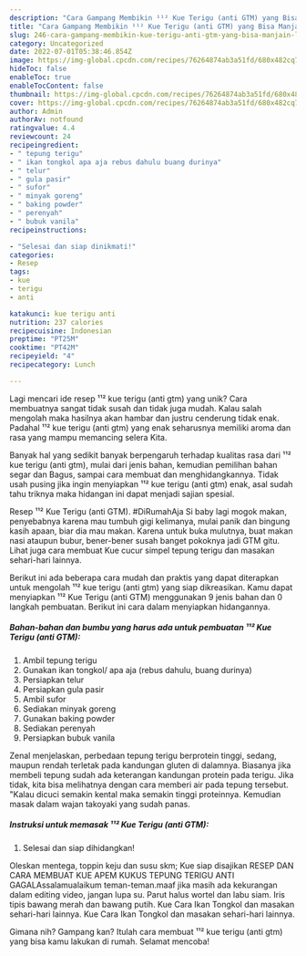 ```yaml
---
description: "Cara Gampang Membikin ¹¹² Kue Terigu (anti GTM) yang Bisa Manjain Lidah"
title: "Cara Gampang Membikin ¹¹² Kue Terigu (anti GTM) yang Bisa Manjain Lidah"
slug: 246-cara-gampang-membikin-kue-terigu-anti-gtm-yang-bisa-manjain-lidah
category: Uncategorized
date: 2022-07-01T05:38:46.854Z
image: https://img-global.cpcdn.com/recipes/76264874ab3a51fd/680x482cq70/kue-terigu-anti-gtm-foto-resep-utama.jpg
hideToc: false
enableToc: true
enableTocContent: false
thumbnail: https://img-global.cpcdn.com/recipes/76264874ab3a51fd/680x482cq70/kue-terigu-anti-gtm-foto-resep-utama.jpg
cover: https://img-global.cpcdn.com/recipes/76264874ab3a51fd/680x482cq70/kue-terigu-anti-gtm-foto-resep-utama.jpg
author: Admin
authorAv: notfound
ratingvalue: 4.4
reviewcount: 24
recipeingredient:
- " tepung terigu"
- " ikan tongkol apa aja rebus dahulu buang durinya"
- " telur"
- " gula pasir"
- " sufor"
- " minyak goreng"
- " baking powder"
- " perenyah"
- " bubuk vanila"
recipeinstructions:

- "Selesai dan siap dinikmati!"
categories:
- Resep
tags:
- kue
- terigu
- anti

katakunci: kue terigu anti 
nutrition: 237 calories
recipecuisine: Indonesian
preptime: "PT25M"
cooktime: "PT42M"
recipeyield: "4"
recipecategory: Lunch

---
```





Lagi mencari ide resep ¹¹² kue terigu (anti gtm) yang unik? Cara membuatnya sangat tidak susah dan tidak juga mudah. Kalau salah mengolah maka hasilnya akan hambar dan justru cenderung tidak enak. Padahal ¹¹² kue terigu (anti gtm) yang enak seharusnya memiliki aroma dan rasa yang mampu memancing selera Kita.





Banyak hal yang sedikit banyak berpengaruh terhadap kualitas rasa dari ¹¹² kue terigu (anti gtm), mulai dari jenis bahan, kemudian pemilihan bahan segar dan Bagus, sampai cara membuat dan menghidangkannya. Tidak usah pusing jika ingin menyiapkan ¹¹² kue terigu (anti gtm) enak,      asal sudah tahu triknya maka hidangan ini dapat menjadi sajian spesial.














Resep ¹¹² Kue Terigu (anti GTM). #DiRumahAja Si baby lagi mogok makan, penyebabnya karena mau tumbuh gigi kelimanya, mulai panik dan bingung kasih apaan, biar dia mau makan. Karena untuk buka mulutnya, buat makan nasi ataupun bubur, bener-bener susah banget pokoknya jadi GTM gitu. Lihat juga cara membuat Kue cucur simpel tepung terigu dan masakan sehari-hari lainnya.






Berikut ini ada beberapa cara mudah dan praktis yang dapat diterapkan untuk mengolah ¹¹² kue terigu (anti gtm) yang siap dikreasikan. Kamu dapat menyiapkan ¹¹² Kue Terigu (anti GTM) menggunakan 9 jenis bahan dan 0 langkah pembuatan. Berikut ini cara dalam menyiapkan hidangannya.

<!--inarticleads1-->

##### Bahan-bahan dan bumbu yang harus ada untuk pembuatan ¹¹² Kue Terigu (anti GTM):

1. Ambil  tepung terigu
1. Gunakan  ikan tongkol/ apa aja (rebus dahulu, buang durinya)
1. Persiapkan  telur
1. Persiapkan  gula pasir
1. Ambil  sufor
1. Sediakan  minyak goreng
1. Gunakan  baking powder
1. Sediakan  perenyah
1. Persiapkan  bubuk vanila


Zenal menjelaskan, perbedaan tepung terigu berprotein tinggi, sedang, maupun rendah terletak pada kandungan gluten di dalamnya. Biasanya jika membeli tepung sudah ada keterangan kandungan protein pada terigu. Jika tidak, kita bisa melihatnya dengan cara memberi air pada tepung tersebut. &#34;Kalau dicuci semakin kental maka semakin tinggi proteinnya. Kemudian masak dalam wajan takoyaki yang sudah panas. 

<!--inarticleads2-->

##### Instruksi untuk memasak ¹¹² Kue Terigu (anti GTM):


1. Selesai dan siap dihidangkan!

Oleskan mentega, toppin keju dan susu skm; Kue siap disajikan RESEP DAN CARA MEMBUAT KUE APEM KUKUS TEPUNG TERIGU ANTI GAGALAssalamualaikum teman-teman.maaf jika masih ada kekurangan dalam editing video, jangan lupa su. Parut halus wortel dan labu siam. Iris tipis bawang merah dan bawang putih. Kue Cara Ikan Tongkol dan masakan sehari-hari lainnya. Kue Cara Ikan Tongkol dan masakan sehari-hari lainnya. 

Gimana nih? Gampang kan? Itulah cara membuat ¹¹² kue terigu (anti gtm) yang bisa kamu lakukan di rumah. Selamat mencoba!
